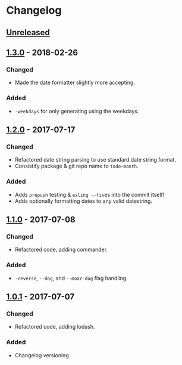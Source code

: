 # Changelog

## [Unreleased][]

## [1.3.0][] - 2018-02-26
### Changed
- Made the date formatter slightly more accepting.
### Added
- `-weekdays` for only generating using the weekdays.

## [1.2.0][] - 2017-07-17
### Changed
- Refactored date string parsing to use standard date string format.
- Consistify package & git repo name to `todo-month`.
### Added
- Adds `prepush` testing & `esling --fix`es into the commit itself!
- Adds optionally formatting dates to any valid datestring.

## [1.1.0][] - 2017-07-08
### Changed
- Refactored code, adding commander.
### Added
- `-reverse`, `--dog`, and `--moar-dog` flag handling.

## [1.0.1][] - 2017-07-07
### Changed
- Refactored code, adding lodash.
### Added
- Changelog versioning

[Unreleased]: https://github.com/one19/monthTodo/compare/v1.3.0...HEAD
[1.3.0]: https://github.com/one19/monthTodo/compare/v1.2.0...v1.3.0
[1.2.0]: https://github.com/one19/monthTodo/compare/v1.1.1...v1.2.0
[1.1.1]: https://github.com/one19/monthTodo/compare/v1.1.0...v1.1.1
[1.1.0]: https://github.com/one19/monthTodo/compare/v1.1.0...v1.1.0
[1.0.1]: https://github.com/one19/monthTodo/tree/v1.0.1
